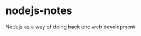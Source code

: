 # nodejs-notes
Nodejs as a way of doing back end web development

<!-- for Google Search owner verification -->
<meta name="google-site-verification" content="aaLXDiCtu9lmerENKTN7uPEc38qOvPCtltC3KIlfUpk" />
